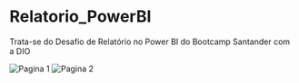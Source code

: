 # Relatorio_PowerBI
Trata-se do Desafio de Relatório no Power BI do Bootcamp Santander com a DIO

![Pagina 1](https://github.com/felcostasil/Relatorio_PowerBI/assets/120566887/3749853f-b750-4c48-a069-9e23e77c6365)
![Pagina 2](https://github.com/felcostasil/Relatorio_PowerBI/assets/120566887/b2367e7f-55c9-49fd-83a4-4b871404d9ab)
